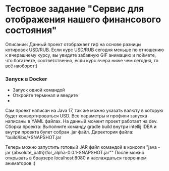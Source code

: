 # Тестовое задание "Сервис для отображения нашего финансового состояния"

Описание: Данный проект отображает гиф на основе разницы котировок USD/RUB. Если курс USD/RUB сегодня меньше по отношению к вчерашнему курсу, вы увидите забавную GIF анимацию и поймете, что богатеете, соответственно, если курс вчера ниже чем сегодня, то всё наоборот:)

### Запуск в Docker
* Запуск одной командой
* Откройте терминал и введите <wsl bash start.sh >
* 

Сам проект написан на Java 17, так же можно указать валюту в которую будет конвертироваться USD. Все параметры и профили запуска написаны в YAML файлах. На данный момент проект работает на dev. Сборка проекта: Выполните команду gradle build внутри intellij IDEA и внутри проекта булет собран .jar файл. Директория файла: "build/libs/*SNAPSHOT.jar

Теперь можно запустить готовый JAR файл командой в консоли "java -jar {absolute_path}\for_alpha-0.0.1-SNAPSHOT.jar"" После можно открывать в браузере localhost:8080 и наслаждаться творением аниматоров :)
